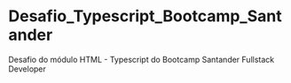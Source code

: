 # Desafio_Typescript_Bootcamp_Santander
 Desafio do módulo HTML - Typescript do Bootcamp Santander Fullstack Developer
